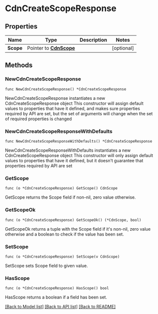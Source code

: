 # CdnCreateScopeResponse

## Properties

Name | Type | Description | Notes
------------ | ------------- | ------------- | -------------
**Scope** | Pointer to [**CdnScope**](cdnScope.md) |  | [optional] 

## Methods

### NewCdnCreateScopeResponse

`func NewCdnCreateScopeResponse() *CdnCreateScopeResponse`

NewCdnCreateScopeResponse instantiates a new CdnCreateScopeResponse object
This constructor will assign default values to properties that have it defined,
and makes sure properties required by API are set, but the set of arguments
will change when the set of required properties is changed

### NewCdnCreateScopeResponseWithDefaults

`func NewCdnCreateScopeResponseWithDefaults() *CdnCreateScopeResponse`

NewCdnCreateScopeResponseWithDefaults instantiates a new CdnCreateScopeResponse object
This constructor will only assign default values to properties that have it defined,
but it doesn't guarantee that properties required by API are set

### GetScope

`func (o *CdnCreateScopeResponse) GetScope() CdnScope`

GetScope returns the Scope field if non-nil, zero value otherwise.

### GetScopeOk

`func (o *CdnCreateScopeResponse) GetScopeOk() (*CdnScope, bool)`

GetScopeOk returns a tuple with the Scope field if it's non-nil, zero value otherwise
and a boolean to check if the value has been set.

### SetScope

`func (o *CdnCreateScopeResponse) SetScope(v CdnScope)`

SetScope sets Scope field to given value.

### HasScope

`func (o *CdnCreateScopeResponse) HasScope() bool`

HasScope returns a boolean if a field has been set.


[[Back to Model list]](../README.md#documentation-for-models) [[Back to API list]](../README.md#documentation-for-api-endpoints) [[Back to README]](../README.md)


